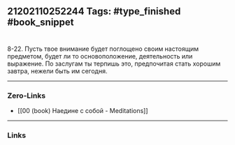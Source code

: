 21202110252244
Tags: #type_finished #book_snippet 
---
# 

 8-22. Пусть твое внимание будет поглощено своим настоящим предметом, будет ли то основоположение, деятельность или выражение. По заслугам ты терпишь это, предпочитая стать хорошим завтра, нежели быть им сегодня. 

---
### Zero-Links
 - [[00 (book) Наедине с собой - Meditations]]
---
### Links
